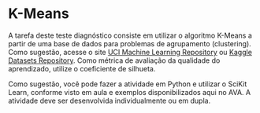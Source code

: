 # K-Means


A tarefa deste teste diagnóstico consiste em utilizar o algoritmo K-Means a partir de uma base de dados para problemas de agrupamento (clustering). Como sugestão, acesse o site [UCI Machine Learning Repository](https://archive.ics.uci.edu/ml/index.php) ou [Kaggle Datasets Repository](https://www.kaggle.com/datasets). Como métrica de avaliação da qualidade do aprendizado, utilize o coeficiente de silhueta.

Como sugestão, você pode fazer a atividade em Python e utilizar o SciKit Learn, conforme visto em aula e exemplos disponibilizados aqui no AVA. A atividade deve ser desenvolvida individualmente ou em dupla.

